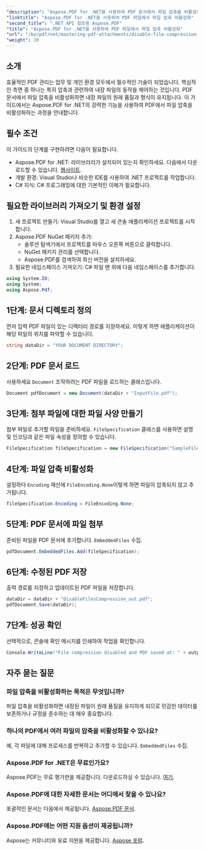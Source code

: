 ```yaml
---
"description": "Aspose.PDF for .NET을 사용하여 PDF 문서에서 파일 압축을 비활성화하는 방법을 알아보세요. 이 자세한 튜토리얼은 임베디드 파일의 압축을 해제하는 단계별 과정을 안내합니다."
"linktitle": "Aspose.PDF for .NET을 사용하여 PDF 파일에서 파일 압축 비활성화"
"second_title": ".NET API 참조용 Aspose.PDF"
"title": "Aspose.PDF for .NET을 사용하여 PDF 파일에서 파일 압축 비활성화"
"url": "/ko/pdf/net/mastering-pdf-attachments/disable-file-compression-in-pdf-files/"
"weight": 30
---
```


## 소개

효율적인 PDF 관리는 업무 및 개인 환경 모두에서 필수적인 기술이 되었습니다. 핵심적인 측면 중 하나는 특히 압축과 관련하여 내장 파일의 동작을 제어하는 것입니다. PDF 문서에서 파일 압축을 비활성화하면 내장 파일의 원래 품질과 형식이 유지됩니다. 이 가이드에서는 Aspose.PDF for .NET의 강력한 기능을 사용하여 PDF에서 파일 압축을 비활성화하는 과정을 안내합니다.

## 필수 조건

이 가이드의 단계를 구현하려면 다음이 필요합니다.

- Aspose.PDF for .NET: 라이브러리가 설치되어 있는지 확인하세요. 다음에서 다운로드할 수 있습니다. [웹사이트](https://releases.aspose.com/pdf/net/).  
- 개발 환경: Visual Studio나 비슷한 IDE를 사용하여 .NET 프로젝트를 작업합니다.
- C# 지식: C# 프로그래밍에 대한 기본적인 이해가 필요합니다.

## 필요한 라이브러리 가져오기 및 환경 설정

1. 새 프로젝트 만들기: Visual Studio를 열고 새 콘솔 애플리케이션 프로젝트를 시작합니다.
2. Aspose.PDF NuGet 패키지 추가:
   - 솔루션 탐색기에서 프로젝트를 마우스 오른쪽 버튼으로 클릭합니다.
   - NuGet 패키지 관리를 선택합니다.
   - Aspose.PDF를 검색하여 최신 버전을 설치하세요.
3. 필요한 네임스페이스 가져오기:
   C# 파일 맨 위에 다음 네임스페이스를 추가합니다.

```csharp
using System.IO;
using System;
using Aspose.Pdf;
```

## 1단계: 문서 디렉토리 정의

먼저 입력 PDF 파일이 있는 디렉터리 경로를 지정하세요. 이렇게 하면 애플리케이션이 해당 파일의 위치를 파악할 수 있습니다.

```csharp
string dataDir = "YOUR DOCUMENT DIRECTORY";
```

## 2단계: PDF 문서 로드

사용하세요 `Document` 조작하려는 PDF 파일을 로드하는 클래스입니다.

```csharp
Document pdfDocument = new Document(dataDir + "InputFile.pdf");
```

## 3단계: 첨부 파일에 대한 파일 사양 만들기

첨부 파일로 추가할 파일을 준비하세요. `FileSpecification` 클래스를 사용하면 설명 및 인코딩과 같은 파일 속성을 정의할 수 있습니다.

```csharp
FileSpecification fileSpecification = new FileSpecification("SampleFile.txt", "Sample text file");
```

## 4단계: 파일 압축 비활성화

설정하다 `Encoding` 재산에 `FileEncoding.None`이렇게 하면 파일이 압축되지 않고 추가됩니다.

```csharp
fileSpecification.Encoding = FileEncoding.None;
```

## 5단계: PDF 문서에 파일 첨부

준비된 파일을 PDF 문서에 추가합니다. `EmbeddedFiles` 수집.

```csharp
pdfDocument.EmbeddedFiles.Add(fileSpecification);
```

## 6단계: 수정된 PDF 저장

출력 경로를 지정하고 업데이트된 PDF 파일을 저장합니다.

```csharp
dataDir = dataDir + "DisableFilesCompression_out.pdf";
pdfDocument.Save(dataDir);
```

## 7단계: 성공 확인

선택적으로, 콘솔에 확인 메시지를 인쇄하여 작업을 확인합니다.

```csharp
Console.WriteLine("File compression disabled and PDF saved at: " + outputFile);
```

## 자주 묻는 질문

### 파일 압축을 비활성화하는 목적은 무엇입니까?
파일 압축을 비활성화하면 내장된 파일이 원래 품질을 유지하게 되므로 민감한 데이터를 보존하거나 규정을 준수하는 데 매우 중요합니다.

### 하나의 PDF에서 여러 파일의 압축을 비활성화할 수 있나요?
예, 각 파일에 대해 프로세스를 반복하고 추가할 수 있습니다. `EmbeddedFiles` 수집.

### Aspose.PDF for .NET은 무료인가요?
Aspose.PDF는 무료 평가판을 제공합니다. 다운로드하실 수 있습니다. [여기](https://releases.aspose.com/).

### Aspose.PDF에 대한 자세한 문서는 어디에서 찾을 수 있나요?
포괄적인 문서는 다음에서 제공됩니다. [Aspose.PDF 문서](https://reference.aspose.com/pdf/net/).

### Aspose.PDF에는 어떤 지원 옵션이 제공됩니까?
Aspose는 커뮤니티와 유료 지원을 제공합니다. [Aspose 포럼](https://forum.aspose.com/c/pdf/10).